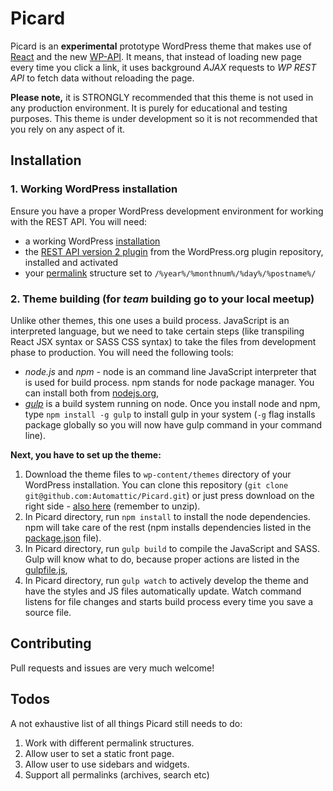 # Picard

Picard is an **experimental** prototype WordPress theme that makes use of [React](http://facebook.github.io/react/) and the new [WP-API](http://wp-api.org/).
It means, that instead of loading new page every time you click a link, it uses background *AJAX* requests to *WP REST API* to fetch data without reloading the page.

**Please note,** it is STRONGLY recommended that this theme is not used in any production environment. It is purely for educational and testing purposes. This theme is under development so it is not recommended that you rely on any aspect of it.

## Installation

### 1. Working WordPress installation
Ensure you have a proper WordPress development environment for working with the REST API. You will need:

* a working WordPress <a href="https://codex.wordpress.org/Installing_WordPress">installation</a>
* the <a href="https://wordpress.org/plugins/rest-api/">REST API version 2 plugin</a> from the WordPress.org plugin repository, installed and activated
* your <a href="https://codex.wordpress.org/Settings_Permalinks_Screen">permalink</a> structure set to `/%year%/%monthnum%/%day%/%postname%/`

### 2. Theme building (for _team_ building go to your local meetup)
Unlike other themes, this one uses a build process. JavaScript is an interpreted language, but we need to take certain steps (like transpiling React JSX syntax or SASS CSS syntax) to take the files from development phase to production. You will need the following tools:

* *node.js* and *npm* - node is an command line JavaScript interpreter that is used for build process. npm stands for node package manager. You can install both from [nodejs.org](https://nodejs.org/download/),
* *[gulp](http://gulpjs.com/)* is a build system running on node. Once you install node and npm, type `npm install -g gulp` to install gulp in your system (`-g` flag installs package globally so you will now have gulp command in your command line). 

**Next, you have to set up the theme:**

1. Download the theme files to `wp-content/themes` directory of your WordPress installation. You can clone this repository (`git clone git@github.com:Automattic/Picard.git`) or just press download on the right side - [also here](https://github.com/Automattic/Picard/archive/master.zip) (remember to unzip).
2. In Picard directory, run `npm install` to install the node dependencies. npm will take care of the rest (npm installs dependencies listed in the [package.json](./package.json) file).
3. In Picard directory, run `gulp build` to compile the JavaScript and SASS. Gulp will know what to do, because proper actions are listed in the [gulpfile.js](./gulpfile.js),
4. In Picard directory, run `gulp watch` to actively develop the theme and have the styles and JS files automatically update. Watch command listens for file changes and starts build process every time you save a source file.


## Contributing

Pull requests and issues are very much welcome!

## Todos

A not exhaustive list of all things Picard still needs to do:

1. Work with different permalink structures.
2. Allow user to set a static front page.
3. Allow user to use sidebars and widgets.
4. Support all permalinks (archives, search etc)